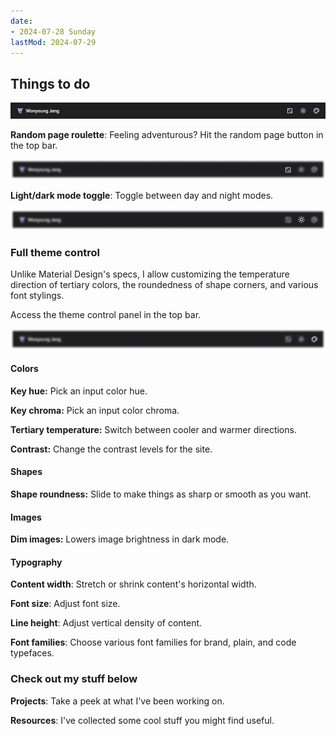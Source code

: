 ```yaml
---
date:
- 2024-07-28 Sunday
lastMod: 2024-07-29
---
```

## Things to do

![Top app bar.webp](/assets/top_app_bar_1722269964645_0.webp "top bar")

**Random page roulette**: Feeling adventurous? Hit the random page button in the top bar.

![Random button.webp](/assets/random_button_1722268888452_0.webp)

**Light/dark mode toggle**: Toggle between day and night modes.

![Theme toggle.webp](/assets/theme_toggle_1722268883217_0.webp)

### Full theme control

Unlike Material Design's specs, I allow customizing the temperature direction of tertiary colors, the roundedness of shape corners,  and various font stylings.

Access the theme control panel in the top bar.

![Theme controls.webp](/assets/theme_controls_1722268942439_0.webp)

#### Colors

**Key hue:** Pick an input color hue.

**Key chroma:** Pick an input color chroma.

**Tertiary temperature:** Switch between cooler and warmer directions.

**Contrast:** Change the contrast levels for the site.

#### Shapes

**Shape roundness:** Slide to make things as sharp or smooth as you want.

#### Images

**Dim images:** Lowers image brightness in dark mode.

#### Typography

**Content width**: Stretch or shrink content's horizontal width.

**Font size**: Adjust font size.

**Line height**: Adjust vertical density of content.

**Font families**: Choose various font families for brand, plain, and code typefaces.

### Check out my stuff below

**Projects**: Take a peek at what I've been working on.

**Resources**: I've collected some cool stuff you might find useful.
